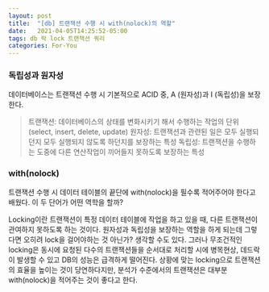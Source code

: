 ```yaml
---
layout: post
title:  "[db] 트랜잭션 수행 시 with(nolock)의 역할"
date:   2021-04-05T14:25:52-05:00
tags: db 락 lock 트랜잭션 쿼리
categories: For-You
---
```


### 독립성과 원자성
데이터베이스는 트랜잭션 수행 시 기본적으로 ACID 중, A (원자성)과 I (독립성)을 보장한다.
> 트랜잭션: 데이터베이스의 상태를 변화시키기 해서 수행하는 작업의 단위 (select, insert, delete, update)
> 원자성: 트랜잭션과 관련된 일은 모두 실행되던지 모두 실행되지 않도록 하던지를 보장하는 특성
> 독립성: 트랜잭션을 수행하는 도중에 다른 연산작업이 끼어들지 못하도록 보장하는 특성

### with(nolock)
트랜잭션 수행 시 데이터 테이블의 끝단에 with(nolock)을 필수록 적어주어야 한다고 배웠다.
이 두 단어가 어떤 역학을 할까?

Locking이란 트랜잭션이 특정 데이터 테이블에 작업을 하고 있을 때, 다른 트랜잭션이 관여하지 못하도록 하는 것이다.
원자성과 독립성을 보장하는 역할을 하게 되는데 그렇다면 오히려 lock을 걸어야하는 것 아닌가? 생각할 수도 있다.
그러나 무조건적인 locking은 동시에 요청된 다수의 트랜잭션들을 순서대로 처리할 시에 병목현상, 데드락이 발생할 수 있고 DB의 성능은 급격하게 떨어진다. 
상황에 맞는 locking으로 트랜잭션의 효율을 높이는 것이 당연하다지만, 분석가 수준에서의 트랜잭션은 대부분 with(nolock)을 적어주는 것이 좋다고 한다.

